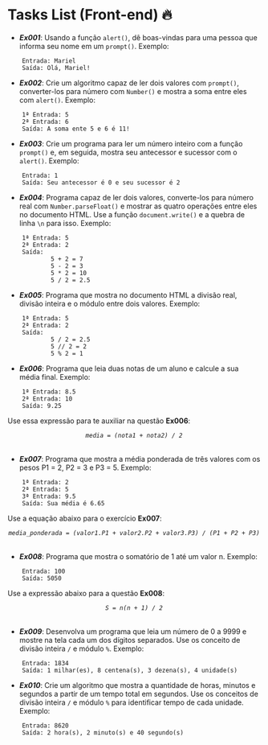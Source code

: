 # Tasks List (Front-end) 🔥

- ***Ex001***: Usando a função `alert()`, dê boas-vindas para uma pessoa que informa seu nome em um `prompt()`. Exemplo:
```
    Entrada: Mariel
    Saída: Olá, Mariel!
```

- ***Ex002***: Crie um algoritmo capaz de ler dois valores com `prompt()`, converter-los para número com `Number()` e mostra a soma entre eles com `alert()`. Exemplo:
```
    1ª Entrada: 5
    2ª Entrada: 6
    Saída: A soma ente 5 e 6 é 11!
```

- ***Ex003***: Crie um programa para ler um número inteiro com a função `prompt()` e, em seguida, mostra seu antecessor e sucessor com o `alert()`. Exemplo:
```
    Entrada: 1
    Saída: Seu antecessor é 0 e seu sucessor é 2
```

- ***Ex004***: Programa capaz de ler dois valores, converte-los para número real com `Number.parseFloat()` e mostrar as quatro operações entre eles no documento HTML. Use a função `document.write()` e a quebra de linha `\n` para isso. Exemplo:
``` 
    1ª Entrada: 5
    2ª Entrada: 2
    Saída: 
            5 + 2 = 7
            5 - 2 = 3
            5 * 2 = 10
            5 / 2 = 2.5
```

- ***Ex005***: Programa que mostra no documento HTML a divisão real, divisão inteira e o módulo entre dois valores. Exemplo:
```
    1ª Entrada: 5
    2ª Entrada: 2
    Saída: 
            5 / 2 = 2.5
            5 // 2 = 2
            5 % 2 = 1
```

- ***Ex006***: Programa que leia duas notas de um aluno e calcule a sua média final. Exemplo:
```
    1ª Entrada: 8.5
    2ª Entrada: 10
    Saída: 9.25
```
Use essa expressão para te auxiliar na questão <strong>Ex006</strong>:
<div align="center"> 
<code><em>media = (nota1 + nota2) / 2</em></code>
</div>
</br>

- ***Ex007***: Programa que mostra a média ponderada de três valores com os pesos P1 = 2, P2 = 3 e P3 = 5. Exemplo:
```
    1ª Entrada: 2
    2ª Entrada: 5
    3ª Entrada: 9.5
    Saída: Sua média é 6.65
```
Use a equação abaixo para o exercício <strong>Ex007</strong>:
<div align="center"> 
<code><em>media_ponderada = (valor1.P1 + valor2.P2 + valor3.P3) / (P1 + P2 + P3)</em></code>
</div>
</br>

- ***Ex008***: Programa que mostra o somatório de 1 até um valor n. Exemplo:
```
    Entrada: 100
    Saída: 5050
```

Use a expressão abaixo para a questão <strong>Ex008</strong>:
<div align="center">
<code><em>S = n(n + 1) / 2</em></code>
</div>
</br>

- ***Ex009***: Desenvolva um programa que leia um número de 0 a 9999 e mostre na tela cada um dos dígitos separados. Use os conceito de divisão inteira `/` e módulo `%`. Exemplo:
```
    Entrada: 1834
    Saída: 1 milhar(es), 8 centena(s), 3 dezena(s), 4 unidade(s)
```

- ***Ex010***: Crie um algoritmo que mostra a quantidade de horas, minutos e segundos a partir de um tempo total em
segundos. Use os conceitos de divisão inteira `/` e módulo `%` para identificar tempo de cada unidade. Exemplo:
```
    Entrada: 8620
    Saída: 2 hora(s), 2 minuto(s) e 40 segundo(s)
```
